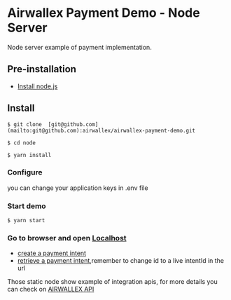 # Airwallex Payment Demo - Node Server

Node server example of payment implementation.

## Pre-installation

- [Install node.js](https://nodejs.org/en/)

## Install

    $ git clone  [git@github.com](mailto:git@github.com):airwallex/airwallex-payment-demo.git

    $ cd node

    $ yarn install

### Configure

you can change your application keys in .env file

### Start demo

    $ yarn start

### Go to browser and open [Localhost](http://localhost:3002/api/v1/intent/create)
- [create a payment intent](http://localhost:3002/api/v1/intent/create)
- [retrieve a payment intent](http://localhost:3002/api/v1/intent/:id),remember to change id to a live intentId in the url

Those static node show example of integration apis, for more details you can check on  [AIRWALLEX API](https://www.airwallex.com/docs/api#/Payment_Acceptance/Payment_Intents/_api_v1_pa_payment_intents_create/post)
